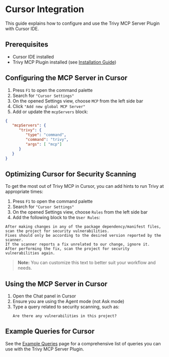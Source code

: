 # Cursor Integration

This guide explains how to configure and use the Trivy MCP Server Plugin with Cursor IDE.

## Prerequisites

- Cursor IDE installed
- Trivy MCP Plugin installed (see [Installation Guide](../installation.md))

## Configuring the MCP Server in Cursor

1. Press `F1` to open the command palette
2. Search for `"Cursor Settings"`
3. On the opened Settings view, choose `MCP` from the left side bar
4. Click `"Add new global MCP Server"`
5. Add or update the `mcpServers` block:

```json
{
   "mcpServers": {
      "trivy": {
         "type": "command",
         "command": "trivy",
         "args": [ "mcp"]
      }
   }
}
```

## Optimizing Cursor for Security Scanning

To get the most out of Trivy MCP in Cursor, you can add hints to run Trivy at appropriate times:

1. Press `F1` to open the command palette
2. Search for `"Cursor Settings"`
3. On the opened Settings view, choose `Rules` from the left side bar
4. Add the following block to the `User Rules`:

```text
After making changes in any of the package dependency/manifest files, scan the project for security vulnerabilities.
Fixes should only be according to the desired version reported by the scanner.
If the scanner reports a fix unrelated to our change, ignore it.
After performing the fix, scan the project for security vulnerabilities again.
```

> **Note:** You can customize this text to better suit your workflow and needs.

## Using the MCP Server in Cursor

1. Open the Chat panel in Cursor
2. Ensure you are using the Agent mode (not Ask mode)
3. Type a query related to security scanning, such as:
   ```
   Are there any vulnerabilities in this project?
   ```

## Example Queries for Cursor

See the [Example Queries](../example-queries.md) page for a comprehensive list of queries you can use with the Trivy MCP Server Plugin.
